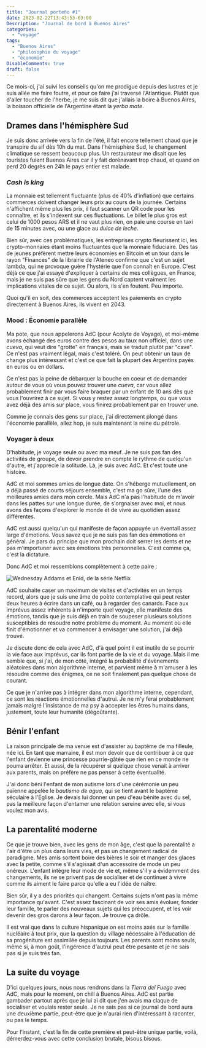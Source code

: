 ```yaml
---
title: "Journal porteño #1"
date: 2023-02-22T13:43:53-03:00
Description: "Journal de bord à Buenos Aires"
categories: 
  - "voyage"
tags: 
  - "Buenos Aires"
  - "philosophie du voyage"
  - "économie"
DisableComments: true
draft: false
---
```


Ce mois-ci, j'ai suivi les conseils qu'on me prodigue depuis des lustres et je suis allée me faire foutre, et pour ce faire j'ai traversé l'Atlantique. Plutôt que d'aller toucher de l'herbe, je me suis dit que j'allais la boire à Buenos Aires, la boisson officielle de l'Argentine étant la _yerba mate_.

## Drames dans l'hémisphère Sud

Je suis donc arrivée vers la fin de l'été, il fait encore tellement chaud que je transpire du sif dès 10h du mat. Dans l'hémisphère Sud, le changement climatique se ressent beaucoup plus. Un restaurateur me disait que les touristes fuient Buenos Aires car il y fait dorénavant trop chaud, et quand on perd 20 degrès en 24h le pays entier est malade.

### _Cash is king_

La monnaie est tellement fluctuante (plus de 40% d'inflation) que certains commerces doivent changer leurs prix au cours de la journée. Certains n'affichent même plus les prix, il faut scanner un QR code pour les connaître, et ils s'indexent sur ces fluctuations. Le billet le plus gros est celui de 1000 pesos ARS et il ne vaut plus rien, on paie une course en taxi de 15 minutes avec, ou une glace au _dulce de leche_.

Bien sûr, avec ces problématiques, les entreprises crypto fleurissent ici, les crypto-monnaies étant moins fluctuantes que la monnaie fiduciaire. Des tas de jeunes préfèrent mettre leurs économies en Bitcoin et un tour dans le rayon "Finances" de la librairie de l'Ateneo confirme que c'est un sujet lambda, qui ne provoque guère l'hystérie que l'on connaît en Europe. C'est déjà ce que j'ai essayé d'expliquer à certains de mes collègues, en France, mais je ne suis pas sûre que les gens du Nord captent vraiment les implications vitales de ce sujet. Ou alors, ils s'en foutent. Peu importe.

Quoi qu'il en soit, des commerces acceptent les paiements en crypto directement à Buenos Aires, ils vivent en 2043.

### Mood : Économie parallèle

Ma pote, que nous appelerons AdC (pour Acolyte de Voyage), et moi-même avons échangé des euros contre des pesos au taux non officiel, dans une _cueva_, qui veut dire "grotte" en français, mais se traduit plutôt par "cave". Ce n'est pas vraiment légal, mais c'est toléré. On peut obtenir un taux de change plus intéressant et c'est ce que fait la plupart des Argentins payés en euros ou en dollars.

Ce n'est pas la peine de débarquer la bouche en coeur et de demander autour de vous où vous pouvez trouver une _cueva_, car vous allez probablement finir par vous faire braquer par un enfant de 10 ans dès que vous l'ouvrirez à ce sujet. Si vous y restez assez longtemps, ou que vous avez déjà des amis sur place, vous finirez probablement par en trouver une.

Comme je connais des gens sur place, j'ai directement plongé dans l'économie parallèle, allez hop, je suis maintenant la reine du pétrole.

### Voyager à deux

D'habitude, je voyage seule ou avec ma meuf. Je ne suis pas fan des activités de groupe, de devoir prendre en compte le rythme de quelqu'un d'autre, et j'apprécie la solitude. Là, je suis avec AdC. Et c'est toute une histoire.

AdC et moi sommes amies de longue date. On s'héberge mutuellement, on a déjà passé de courts séjours ensemble, c'est ma go sûre, l'une des meilleures amies dans mon cercle. Mais AdC n'a pas l'habitude de m'avoir dans les pattes sur une longue durée, de s'orgnaiser avec moi, et nous avons des façons d'explorer le monde et de vivre au quotidien assez différentes.

AdC est aussi quelqu'un qui manifeste de façon appuyée un éventail assez large d'émotions. Vous savez que je ne suis pas fan des émmotions en général. Je pars du principe que mon prochain doit serrer les dents et ne pas m'importuner avec ses émotions très personnelles. C'est comme ça, c'est la dictature.

Donc AdC et moi ressemblons complètement à cette paire :

![Wednesday Addams et Enid, de la série Netflix](/images/jenna-ortega-as-wednesday-addams-emma-myers-as-enid-sinclair-in-episode-102-wednesday.jpg)

AdC souhaite caser un maximum de visites et d'activités en un temps record, alors que je suis une âme de poète contemplative qui peut rester deux heures à écrire dans un café, ou à regarder des canards. Face aux imprévus assez inhérents à n'importe quel voyage, elle manifeste des émotions, tandis que je suis déjà en train de soupeser plusieurs solutions susceptibles de résoudre notre problème du moment. Au moment où elle finit d'émotionner et va commencer à envisager une solution, j'ai déjà trouvé.

Je discute donc de cela avec AdC, d'à quel point il est inutile de se pourrir la vie face aux imprévus, car ils font partie de la vie et du voyage. Mais il me semble que, si j'ai, de mon côté, intégré la probabilité d'évènements aléatoires dans mon algorithme interne, et parvient même à m'amuser à les résoudre comme des énigmes, ce ne soit finalement pas quelque chose de courant.

Ce que je n'arrive pas à intégrer dans mon algorithme interne, cependant, ce sont les réactions émotionnelles d'autrui. Je ne m'y ferai probablement jamais malgré l'insistance de ma psy à accepter les êtres humains dans, justement, toute leur humanité (dégoûtante).

## Bénir l'enfant

La raison principale de ma venue est d'assister au baptême de ma filleule, née ici. En tant que marraine, il est mon devoir que de contribuer à ce que l'enfant devienne une princesse pourrie-gâtée que rien en ce monde ne pourra arrêter. Et aussi, de la récupérer si quelque chose venait à arriver aux parents, mais on préfère ne pas penser à cette éventualité.

J'ai donc béni l'enfant de mon autisme lors d'une cérémonie un peu païenne appelée le _bautismo de agua_, qui se tient avant le baptême séculaire à l'Église. Je devais lui donner un peu d'eau bénite avec du sel, pas la meilleure façon d'entamer une relation sereine avec elle, si vous voulez mon avis.

## La parentalité moderne

Ce que je trouve bien, avec les gens de mon âge, c'est que la parentalité a l'air d'être un plus dans leurs vies, et pas un changement radical de paradigme. Mes amis sortent boire des bières le soir et manger des glaces avec la petite, comme s'il s'agissait d'un accessoire de mode un peu onéreux. L'enfant intègre leur mode de vie et, même s'il y a évidemment des changements, ils ne se privent pas de socialiser et de continuer à vivre comme ils aiment le faire parce qu'elle a eu l'idée de naître.

Bien sûr, il y a des priorités qui changent. Certains sujets n'ont pas la même importance qu'avant. C'est assez fascinant de voir ses amis évoluer, fonder leur famille, te parler des nouveaux sujets qui les préoccupent, et les voir devenir des gros darons à leur façon. Je trouve ça drôle.

Il est vrai que dans la culture hispanique on est moins axés sur la famille nucléaire à tout prix, que la question du village nécessaire à l'éducation de sa progéniture est assimilée depuis toujours. Les parents sont moins seuls, même si, à mon goût, l'ingérence d'autrui peut être pesante et je ne sais pas si je suis très fan.

## La suite du voyage

D'ici quelques jours, nous nous rendrons dans la _Tierra del Fuego_ avec AdC, mais pour le moment, on chill à Buenos Aires. AdC est partie gambader partout après que je lui ai dit que j'en avais ma claque de socialiser et voulais rester seule. Je ne sais pas si ce journal de bord aura une deuxième partie, peut-être que je n'aurai rien d'intéressant à raconter, ou pas le temps.

Pour l'instant, c'est la fin de cette première et peut-être unique partie, voilà, démerdez-vous avec cette conclusion brutale, bisous bisous.
